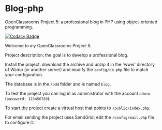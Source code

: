 # Blog-php

OpenClassrooms Project 5: a professional blog in PHP using object-oriented programming.

[![Codacy Badge](https://api.codacy.com/project/badge/Grade/ebdf191541024da1b3364534f80935af)](https://www.codacy.com/app/siggwer/Blog-php?utm_source=github.com&utm_medium=referral&utm_content=siggwer/Blog-php&utm_campaign=Badge_Grade)

Welcome to my OpenClassrooms Project 5.

Project description: the goal is to develop a professional blog.

Install the project: download the archive and unzip it in the 'www' directory of Wamp (or another server) and modify the `config/db.php` file to match your configuration.

The database is in the `/bdd` folder and is named `blog`.

To test the project you can log in as administrator with the account `admin` (`password: 123456789`).

To start the project create a virtual host that points to `/public/index.php`.

For email sending the project uses SendGrid; edit the `/config/mail.php` file to configure it.
